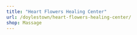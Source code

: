 ```yaml
---
title: "Heart Flowers Healing Center"
url: /doylestown/heart-flowers-healing-center/
shop: Massage
---
```

